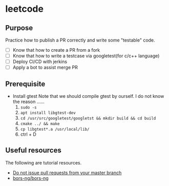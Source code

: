 # leetcode

## Purpose

Practice how to publish a PR correctly and write some "testable" code. 
- [ ] Know that how to create a PR from a fork
- [ ] Know that how to write a testcase via googletest(for c/c++ language)
- [ ] Deploy CI/CD with jerkins
- [ ] Apply a bot to assist merge PR

## Prerequisite

* Install gtest
  Note that we should compile gtest by ourself. I do not know the reason ......  
  1. `sudo -s`
  2. `apt install libgtest-dev`
  3. `cd /usr/src/googletest/googletst && mkdir build && cd build`
  4. `cmake ../ && make`
  5. `cp libgtest*.a /usr/local/lib/`
  6. ctrl + D


## Useful resources

The following are tutorial resources.  
* [Do not issue pull requests from your master branch](https://blog.jasonmeridth.com/posts/do-not-issue-pull-requests-from-your-master-branch)
* [bors-ng/bors-ng](https://github.com/bors-ng/bors-ng)
